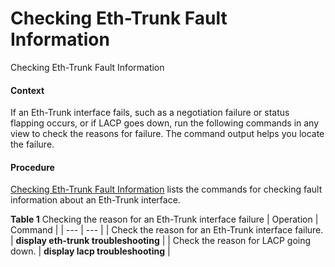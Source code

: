 Checking Eth-Trunk Fault Information
====================================

Checking Eth-Trunk Fault Information

#### Context

If an Eth-Trunk interface fails, such as a negotiation failure or status flapping occurs, or if LACP goes down, run the following commands in any view to check the reasons for failure. The command output helps you locate the failure.


#### Procedure

[Checking Eth-Trunk Fault Information](vrp_eth-trunk_cfg_0032.html) lists the commands for checking fault information about an Eth-Trunk interface.

**Table 1** Checking the reason for an Eth-Trunk interface failure
| Operation | Command |
| --- | --- |
| Check the reason for an Eth-Trunk interface failure. | **display eth-trunk troubleshooting** |
| Check the reason for LACP going down. | **display lacp troubleshooting** |